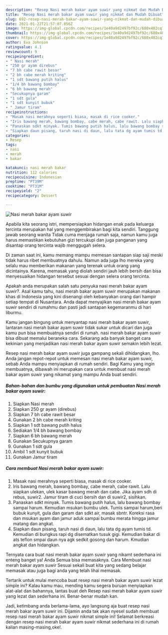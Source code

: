 ```yaml
---
description: "Resep Nasi merah bakar ayam suwir yang nikmat dan Mudah Dibuat"
title: "Resep Nasi merah bakar ayam suwir yang nikmat dan Mudah Dibuat"
slug: 692-resep-nasi-merah-bakar-ayam-suwir-yang-nikmat-dan-mudah-dibuat
date: 2021-01-22T21:57:07.856Z
image: https://img-global.cpcdn.com/recipes/1e40a9d2497bf92c/680x482cq70/nasi-merah-bakar-ayam-suwir-foto-resep-utama.jpg
thumbnail: https://img-global.cpcdn.com/recipes/1e40a9d2497bf92c/680x482cq70/nasi-merah-bakar-ayam-suwir-foto-resep-utama.jpg
cover: https://img-global.cpcdn.com/recipes/1e40a9d2497bf92c/680x482cq70/nasi-merah-bakar-ayam-suwir-foto-resep-utama.jpg
author: Eva Johnson
ratingvalue: 4.1
reviewcount: 9
recipeingredient:
- " Nasi merah"
- "250 gr ayam direbus"
- "7 bh cabe rawit besar"
- "2 bh cabe merah kriting"
- "1 sdt bawang putih halus"
- "1/4 bh bawang bombay"
- "6 bh bawang merah"
- "Secukupnya garam"
- "1 sdt gula"
- "1 sdt kunyit bubuk"
- " Jamur tiram"
recipeinstructions:
- "Masak nasi merahnya seperti biasa, masak di rice cooker."
- "Iris bawang merah, bawang bombay, cabe merah, cabe rawit. Lalu siapkan ulekan, ulek kasar bawang merah dan cabe. Jika ayam sdh di rebus, suwir2. Jamur tiram di cuci bersih dan di suwir2, sisihkan."
- "Panaskan sdkt minyak. Tumis bawang putih halus, lalu bawang bombay sampai harum. Kemudian msukan bumbu ulek. Tumis sampai harum,beri bubuk kunyit, gula dan garam dan sdkt air, masak sbntr. Koreksi rasa dan msukan ayam dan jamur aduk sampai bumbu merata hingga jamur matang dan angkat."
- "Siapkan daun pisang, taruh nasi di daun, lalu tata dg ayam tumis td. Kemudian di bungkus rapi dg disematkan tusuk gigi. Kemudian bakar di ats teflon smpai daun nya agk sedkit gosong dan harum. Kmudian angkat dan hidangkan."
categories:
- Resep
tags:
- nasi
- merah
- bakar

katakunci: nasi merah bakar 
nutrition: 112 calories
recipecuisine: Indonesian
preptime: "PT39M"
cooktime: "PT31M"
recipeyield: "2"
recipecategory: Dessert

---
```



![Nasi merah bakar ayam suwir](https://img-global.cpcdn.com/recipes/1e40a9d2497bf92c/680x482cq70/nasi-merah-bakar-ayam-suwir-foto-resep-utama.jpg)

Apabila kita seorang istri, mempersiapkan hidangan enak pada keluarga tercinta merupakan hal yang menggembirakan bagi kita sendiri. Tanggung jawab seorang  wanita Tidak cuma menjaga rumah saja, namun kamu juga harus memastikan kebutuhan gizi tercukupi dan juga panganan yang disantap orang tercinta wajib menggugah selera.

Di zaman  saat ini, kamu memang mampu memesan santapan siap saji meski tidak harus ribet membuatnya dahulu. Namun ada juga lho mereka yang selalu mau memberikan makanan yang terenak untuk orang yang dicintainya. Karena, memasak yang diolah sendiri jauh lebih bersih dan bisa menyesuaikan hidangan tersebut sesuai dengan selera orang tercinta. 



Apakah anda merupakan salah satu penyuka nasi merah bakar ayam suwir?. Asal kamu tahu, nasi merah bakar ayam suwir merupakan makanan khas di Indonesia yang kini disenangi oleh kebanyakan orang dari hampir setiap tempat di Nusantara. Anda dapat menyajikan nasi merah bakar ayam suwir sendiri di rumahmu dan pasti jadi santapan kegemaranmu di hari liburmu.

Kamu jangan bingung untuk menyantap nasi merah bakar ayam suwir, lantaran nasi merah bakar ayam suwir tidak sukar untuk dicari dan juga kamu pun bisa membuatnya sendiri di rumah. nasi merah bakar ayam suwir bisa dibuat memalui beraneka cara. Sekarang ada banyak banget cara kekinian yang menjadikan nasi merah bakar ayam suwir semakin lebih lezat.

Resep nasi merah bakar ayam suwir juga gampang sekali dihidangkan, lho. Anda jangan repot-repot untuk memesan nasi merah bakar ayam suwir, sebab Anda mampu menyiapkan di rumah sendiri. Bagi Kamu yang ingin membuatnya, dibawah ini merupakan cara untuk membuat nasi merah bakar ayam suwir yang nikamat yang mampu Anda buat sendiri.

<!--inarticleads1-->

##### Bahan-bahan dan bumbu yang digunakan untuk pembuatan Nasi merah bakar ayam suwir:

1. Siapkan  Nasi merah
1. Siapkan 250 gr ayam (direbus)
1. Siapkan 7 bh cabe rawit besar
1. Gunakan 2 bh cabe merah kriting
1. Siapkan 1 sdt bawang putih halus
1. Sediakan 1/4 bh bawang bombay
1. Siapkan 6 bh bawang merah
1. Gunakan Secukupnya garam
1. Gunakan 1 sdt gula
1. Ambil 1 sdt kunyit bubuk
1. Gunakan  Jamur tiram




<!--inarticleads2-->

##### Cara membuat Nasi merah bakar ayam suwir:

1. Masak nasi merahnya seperti biasa, masak di rice cooker.
1. Iris bawang merah, bawang bombay, cabe merah, cabe rawit. Lalu siapkan ulekan, ulek kasar bawang merah dan cabe. Jika ayam sdh di rebus, suwir2. Jamur tiram di cuci bersih dan di suwir2, sisihkan.
1. Panaskan sdkt minyak. Tumis bawang putih halus, lalu bawang bombay sampai harum. Kemudian msukan bumbu ulek. Tumis sampai harum,beri bubuk kunyit, gula dan garam dan sdkt air, masak sbntr. Koreksi rasa dan msukan ayam dan jamur aduk sampai bumbu merata hingga jamur matang dan angkat.
1. Siapkan daun pisang, taruh nasi di daun, lalu tata dg ayam tumis td. Kemudian di bungkus rapi dg disematkan tusuk gigi. Kemudian bakar di ats teflon smpai daun nya agk sedkit gosong dan harum. Kmudian angkat dan hidangkan.




Ternyata cara buat nasi merah bakar ayam suwir yang nikamt sederhana ini enteng banget ya! Anda Semua bisa memasaknya. Cara Membuat nasi merah bakar ayam suwir Sesuai sekali buat kita yang sedang belajar memasak atau juga bagi anda yang telah lihai memasak.

Tertarik untuk mulai mencoba buat resep nasi merah bakar ayam suwir lezat simple ini? Kalau kamu mau, mending kamu segera buruan menyiapkan alat-alat dan bahannya, lantas buat deh Resep nasi merah bakar ayam suwir yang lezat dan sederhana ini. Benar-benar mudah kan. 

Jadi, ketimbang anda berlama-lama, ayo langsung aja buat resep nasi merah bakar ayam suwir ini. Dijamin anda tak akan nyesel sudah membuat resep nasi merah bakar ayam suwir nikmat simple ini! Selamat berkreasi dengan resep nasi merah bakar ayam suwir nikmat sederhana ini di rumah kalian masing-masing,oke!.

